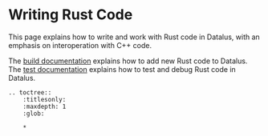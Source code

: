 # Writing Rust Code

This page explains how to write and work with Rust code in Datalus, with an
emphasis on interoperation with C++ code.

The [build documentation](../build/buildsystem/rust.html) explains how to add
new Rust code to Datalus. The [test documentation](../testing-rust-code)
explains how to test and debug Rust code in Datalus.

```eval_rst
.. toctree::
    :titlesonly:
    :maxdepth: 1
    :glob:

    *
```
